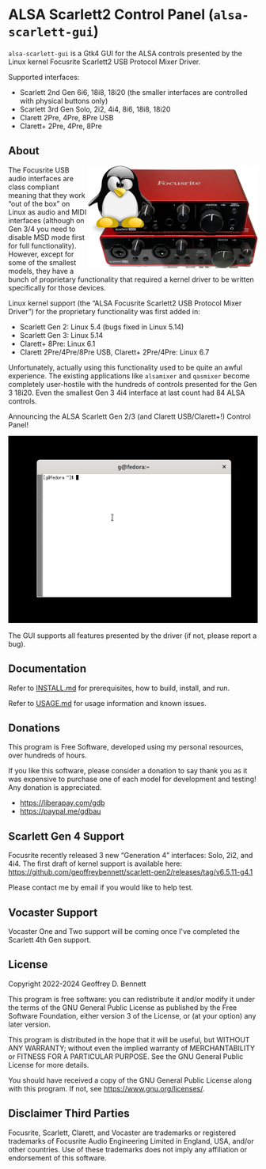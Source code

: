 # ALSA Scarlett2 Control Panel (`alsa-scarlett-gui`)

`alsa-scarlett-gui` is a Gtk4 GUI for the ALSA controls presented by
the Linux kernel Focusrite Scarlett2 USB Protocol Mixer Driver.

Supported interfaces:
- Scarlett 2nd Gen 6i6, 18i8, 18i20 (the smaller interfaces are
  controlled with physical buttons only)
- Scarlett 3rd Gen Solo, 2i2, 4i4, 8i6, 18i8, 18i20
- Clarett 2Pre, 4Pre, 8Pre USB
- Clarett+ 2Pre, 4Pre, 8Pre

## About

<img src="src/img/alsa-scarlett-gui-logo.png" align="right">

The Focusrite USB audio interfaces are class compliant meaning that
they work “out of the box” on Linux as audio and MIDI interfaces
(although on Gen 3/4 you need to disable MSD mode first for full
functionality). However, except for some of the smallest models, they
have a bunch of proprietary functionality that required a kernel
driver to be written specifically for those devices.

Linux kernel support (the “ALSA Focusrite Scarlett2 USB Protocol Mixer
Driver”) for the proprietary functionality was first added in:
- Scarlett Gen 2: Linux 5.4 (bugs fixed in Linux 5.14)
- Scarlett Gen 3: Linux 5.14
- Clarett+ 8Pre: Linux 6.1
- Clarett 2Pre/4Pre/8Pre USB, Clarett+ 2Pre/4Pre: Linux 6.7

Unfortunately, actually using this functionality used to be quite an
awful experience. The existing applications like `alsamixer` and
`qasmixer` become completely user-hostile with the hundreds of
controls presented for the Gen 3 18i20. Even the smallest Gen 3 4i4
interface at last count had 84 ALSA controls.

Announcing the ALSA Scarlett Gen 2/3 (and Clarett USB/Clarett+!)
Control Panel!

![Demonstration](img/demo.gif)

The GUI supports all features presented by the driver (if not, please
report a bug).

## Documentation

Refer to [INSTALL.md](INSTALL.md) for prerequisites, how to build,
install, and run.

Refer to [USAGE.md](USAGE.md) for usage information and known issues.

## Donations

This program is Free Software, developed using my personal resources,
over hundreds of hours.

If you like this software, please consider a donation to say thank you
as it was expensive to purchase one of each model for development and
testing! Any donation is appreciated.

- https://liberapay.com/gdb
- https://paypal.me/gdbau

## Scarlett Gen 4 Support

Focusrite recently released 3 new “Generation 4” interfaces: Solo,
2i2, and 4i4. The first draft of kernel support is available here:
https://github.com/geoffreybennett/scarlett-gen2/releases/tag/v6.5.11-g4.1

Please contact me by email if you would like to help test.

## Vocaster Support

Vocaster One and Two support will be coming once I've completed the
Scarlett 4th Gen support.

## License

Copyright 2022-2024 Geoffrey D. Bennett

This program is free software: you can redistribute it and/or modify
it under the terms of the GNU General Public License as published by
the Free Software Foundation, either version 3 of the License, or (at
your option) any later version.

This program is distributed in the hope that it will be useful, but
WITHOUT ANY WARRANTY; without even the implied warranty of
MERCHANTABILITY or FITNESS FOR A PARTICULAR PURPOSE.  See the GNU
General Public License for more details.

You should have received a copy of the GNU General Public License
along with this program.  If not, see <https://www.gnu.org/licenses/>.

## Disclaimer Third Parties

Focusrite, Scarlett, Clarett, and Vocaster are trademarks or
registered trademarks of Focusrite Audio Engineering Limited in
England, USA, and/or other countries. Use of these trademarks does not
imply any affiliation or endorsement of this software.
